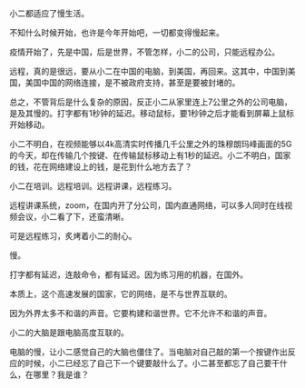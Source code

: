 小二都适应了慢生活。

不知什么时候开始，也许是今年开始吧，一切都变得慢起来。

疫情开始了，先是中国，后是世界，不管怎样，小二的公司，只能远程办公。

远程，真的是很远，要从小二在中国的电脑，到美国，再回来。这其中，中国到美国，美国中国的网络连接，是不被政府支持，甚至是要被封堵的。

总之，不管背后是什么复杂的原因，反正小二从家里连上7公里之外的公司电脑，是及其慢的。打字都有1秒钟的延迟。移动鼠标，要1秒钟之后才能看到屏幕上鼠标开始移动。

小二不明白，在视频能够以4k高清实时传播几千公里之外的珠穆朗玛峰画面的5G的今天，却在传输几个按键、在传输鼠标移动上有1秒的延迟。小二不明白，国家的钱，花在网络建设上的钱，是花到什么地方去了？


小二在培训。远程培训。远程讲课，远程练习。

远程讲课系统，zoom，在国内开了分公司，国内直通网络，可以多人同时在线视频会议，小二看了下，还蛮清晰。

可是远程练习，炙烤着小二的耐心。

慢。

打字都有延迟，连敲命令，都有延迟。因为练习用的机器，在国外。

本质上，这个高速发展的国家，它的网络，是不与世界互联的。

因为外界太多不和谐的声音。它要构建和谐世界。它不允许不和谐的声音。

小二的大脑是跟电脑高度互联的。

电脑的慢，让小二感觉自己的大脑也僵住了。当电脑对自己敲的第一个按键作出反应的时候，小二已经忘了自己下一个键要敲什么了。小二甚至都忘了自己要干什么，在哪里？我是谁？
